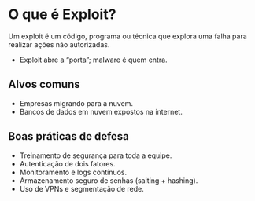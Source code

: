 # O que é Exploit?

Um exploit é um código, programa ou técnica que explora uma falha para realizar ações não autorizadas.  
- Exploit abre a “porta”; malware é quem entra.  

## Alvos comuns
- Empresas migrando para a nuvem.  
- Bancos de dados em nuvem expostos na internet.  

## Boas práticas de defesa
- Treinamento de segurança para toda a equipe.  
- Autenticação de dois fatores.  
- Monitoramento e logs contínuos.  
- Armazenamento seguro de senhas (salting + hashing).  
- Uso de VPNs e segmentação de rede.

